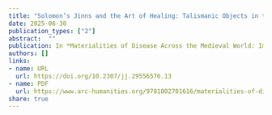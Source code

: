 ```yaml
---
title: "Solomon’s Jinns and the Art of Healing: Talismanic Objects in the Therapeutic Landscapes of Medieval Anatolia"
date: 2025-06-30
publication_types: ["2"]
abstract:  ""
publication: In *Materialities of Disease Across the Medieval World: Images, Objects, and Remains* edited by Lori Jones, p.177-201. Leeds: Arc Humanities Press
authors: []
links:
- name: URL
  url: https://doi.org/10.2307/jj.29556576.13
- name: PDF
  url: https://www.arc-humanities.org/9781802701616/materialities-of-disease-across-the-medieval-world/
share: true
---
```

